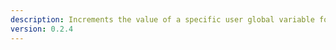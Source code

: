 ```yaml
---
description: Increments the value of a specific user global variable for a specified Trovo user, by ID. If the variable doesn't exist, it creates a new one
version: 0.2.4
---
```

